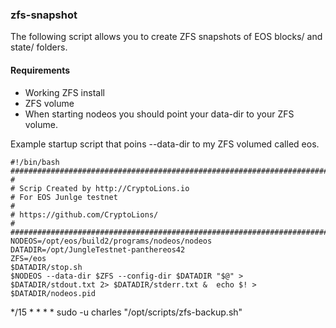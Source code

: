 ### zfs-snapshot

The following script allows you to create ZFS snapshots of EOS blocks/ and state/  folders.


#### Requirements

* Working ZFS install
* ZFS volume 
* When starting nodeos you should point your data-dir to your ZFS volume.

Example startup script that poins --data-dir to my ZFS volumed called eos.

```
#!/bin/bash
################################################################################
#
# Scrip Created by http://CryptoLions.io
# For EOS Junlge testnet
#
# https://github.com/CryptoLions/
#
################################################################################
NODEOS=/opt/eos/build2/programs/nodeos/nodeos
DATADIR=/opt/JungleTestnet-panthereos42
ZFS=/eos
$DATADIR/stop.sh
$NODEOS --data-dir $ZFS --config-dir $DATADIR "$@" > $DATADIR/stdout.txt 2> $DATADIR/stderr.txt &  echo $! > $DATADIR/nodeos.pid
```




*/15 * * * * sudo -u charles  "/opt/scripts/zfs-backup.sh"
